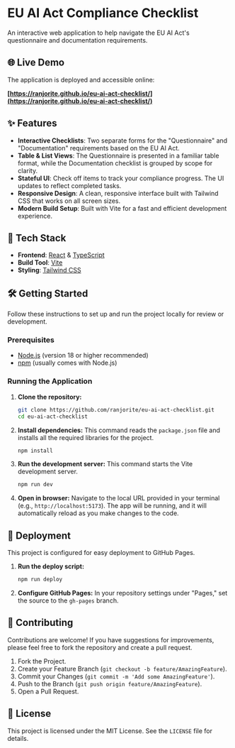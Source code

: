 # EU AI Act Compliance Checklist

An interactive web application to help navigate the EU AI Act's questionnaire and documentation requirements.

## 🌐 Live Demo

The application is deployed and accessible online:

**[https://ranjorite.github.io/eu-ai-act-checklist/](https://ranjorite.github.io/eu-ai-act-checklist/)**

## ✨ Features

-   **Interactive Checklists**: Two separate forms for the "Questionnaire" and "Documentation" requirements based on the EU AI Act.
-   **Table & List Views**: The Questionnaire is presented in a familiar table format, while the Documentation checklist is grouped by scope for clarity.
-   **Stateful UI**: Check off items to track your compliance progress. The UI updates to reflect completed tasks.
-   **Responsive Design**: A clean, responsive interface built with Tailwind CSS that works on all screen sizes.
-   **Modern Build Setup**: Built with Vite for a fast and efficient development experience.

## 🚀 Tech Stack

-   **Frontend**: [React](https://reactjs.org/) & [TypeScript](https://www.typescriptlang.org/)
-   **Build Tool**: [Vite](https://vitejs.dev/)
-   **Styling**: [Tailwind CSS](https://tailwindcss.com/)

## 🛠️ Getting Started

Follow these instructions to set up and run the project locally for review or development.

### Prerequisites

-   [Node.js](https://nodejs.org/) (version 18 or higher recommended)
-   [npm](https://www.npmjs.com/) (usually comes with Node.js)

### Running the Application

1.  **Clone the repository:**
    ```bash
    git clone https://github.com/ranjorite/eu-ai-act-checklist.git
    cd eu-ai-act-checklist
    ```

2.  **Install dependencies:**
    This command reads the `package.json` file and installs all the required libraries for the project.
    ```bash
    npm install
    ```

3.  **Run the development server:**
    This command starts the Vite development server.
    ```bash
    npm run dev
    ```

4.  **Open in browser:**
    Navigate to the local URL provided in your terminal (e.g., `http://localhost:5173`). The app will be running, and it will automatically reload as you make changes to the code.

## 🚀 Deployment

This project is configured for easy deployment to GitHub Pages.

1.  **Run the deploy script:**
    ```bash
    npm run deploy
    ```
2.  **Configure GitHub Pages:**
    In your repository settings under "Pages," set the source to the `gh-pages` branch.

## 🤝 Contributing

Contributions are welcome! If you have suggestions for improvements, please feel free to fork the repository and create a pull request.

1.  Fork the Project.
2.  Create your Feature Branch (`git checkout -b feature/AmazingFeature`).
3.  Commit your Changes (`git commit -m 'Add some AmazingFeature'`).
4.  Push to the Branch (`git push origin feature/AmazingFeature`).
5.  Open a Pull Request.

## 📄 License

This project is licensed under the MIT License. See the `LICENSE` file for details.
